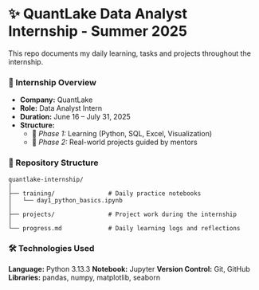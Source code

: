 # ✨ QuantLake Data Analyst Internship - Summer 2025

This repo documents my daily learning, tasks and projects throughout the internship.

### 🚀 Internship Overview

- **Company:** QuantLake  
- **Role:** Data Analyst Intern  
- **Duration:** June 16 – July 31, 2025  
- **Structure:**
  - 📘 *Phase 1:* Learning (Python, SQL, Excel, Visualization)
  - 💼 *Phase 2:* Real-world projects guided by mentors


### 📁 Repository Structure

```
quantlake-internship/
│
├── training/               # Daily practice notebooks
│   └── day1_python_basics.ipynb
│
├── projects/               # Project work during the internship
│
└── progress.md             # Daily learning logs and reflections
```

### 🛠️ Technologies Used
**Language:** Python 3.13.3
**Notebook:** Jupyter
**Version Control:** Git, GitHub
**Libraries:** pandas, numpy, matplotlib, seaborn
